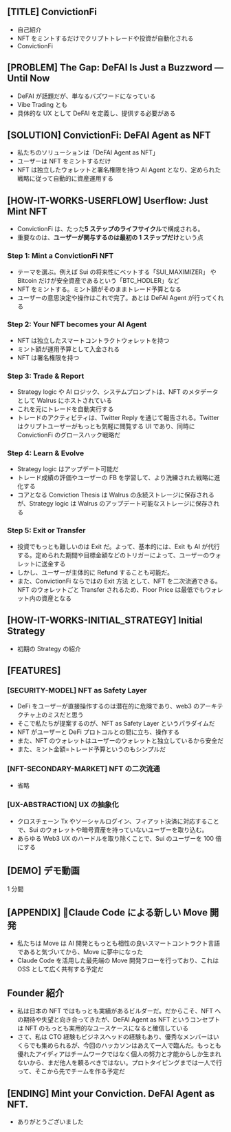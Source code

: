 ## [TITLE] ConvictionFi

- 自己紹介
- NFT をミントするだけでクリプトトレードや投資が自動化される
- ConvictionFi

## [PROBLEM] The Gap: DeFAI Is Just a Buzzword — Until Now

- DeFAI が話題だが、単なるバズワードになっている
- Vibe Trading とも
- 具体的な UX として DeFAI を定義し、提供する必要がある

## [SOLUTION] ConvictionFi: DeFAI Agent as NFT

- 私たちのソリューションは「DeFAI Agent as NFT」
- ユーザーは NFT をミントするだけ
- NFT は独立したウォレットと署名権限を持つ AI Agent となり、定められた戦略に従って自動的に資産運用する

## [HOW-IT-WORKS-USERFLOW] Userflow: Just Mint NFT

- ConvictionFi は、たった**5 ステップのライフサイクル**で構成される。
- 重要なのは、**ユーザーが関与するのは最初の 1 ステップだけ**という点

### Step 1: Mint a ConvictionFi NFT

- テーマを選ぶ。例えば Sui の将来性にベットする「SUI_MAXIMIZER」 や Bitcoin だけが安全資産であるという「BTC_HODLER」など
- NFT をミントする。ミント額がそのままトレード予算となる
- ユーザーの意思決定や操作はこれで完了。あとは DeFAI Agent が行ってくれる

### Step 2: Your NFT becomes your AI Agent

- NFT は独立したスマートコントラクトウォレットを持つ
- ミント額が運用予算として入金される
- NFT は署名権限を持つ

### Step 3: Trade & Report

- Strategy logic や AI ロジック、システムプロンプトは、NFT のメタデータとして Walrus にホストされている
- これを元にトレードを自動実行する
- トレードのアクティビティは、Twitter Reply を通じて報告される。Twitter はクリプトユーザーがもっとも気軽に閲覧する UI であり、同時に ConvictionFi のグロースハック戦略だ

### Step 4: Learn & Evolve

- Strategy logic はアップデート可能だ
- トレード成績の評価やユーザーの FB を学習して、より洗練された戦略に進化する
- コアとなる Conviction Thesis は Walrus の永続ストレージに保存されるが、Strategy logic は Walrus のアップデート可能なストレージに保存される

### Step 5: Exit or Transfer

- 投資でもっとも難しいのは Exit だ。よって、基本的には、Exit も AI が代行する。定められた期間や目標金額などのトリガーによって、ユーザーのウォレットに送金する
- しかし、ユーザーが主体的に Refund することも可能だ。
- また、ConvictionFi ならではの Exit 方法 として、NFT を二次流通できる。NFT のウォレットごと Transfer されるため、Floor Price は最低でもウォレット内の資産となる

## [HOW-IT-WORKS-INITIAL_STRATEGY] Initial Strategy

- 初期の Strategy の紹介

## [FEATURES]

### [SECURITY-MODEL] NFT as Safety Layer

- DeFi をユーザーが直接操作するのは潜在的に危険であり、web3 のアーキテクチャ上のミスだと思う
- そこで私たちが提案するのが、NFT as Safety Layer というパラダイムだ
- NFT がユーザーと DeFi プロトコルとの間に立ち、操作する
- また、NFT のウォレットはユーザーのウォレットと独立しているから安全だ
- また、ミント金額=トレード予算というのもシンプルだ

### [NFT-SECONDARY-MARKET] NFT の二次流通

- 省略

### [UX-ABSTRACTION] UX の抽象化

- クロスチェーン Tx やソーシャルログイン、フィアット決済に対応することで、Sui のウォレットや暗号資産を持っていないユーザーを取り込む。
- あらゆる Web3 UX のハードルを取り除くことで、Sui のユーザーを 100 倍にする

## [DEMO] デモ動画

1 分間

## [APPENDIX] 🤖Claude Code による新しい Move 開発

- 私たちは Move は AI 開発ともっとも相性の良いスマートコントラクト言語であると気づいてから、Move に夢中になった
- Claude Code を活用した最先端の Move 開発フローを行っており、これは OSS として広く共有する予定だ

## Founder 紹介

- 私は日本の NFT ではもっとも実績があるビルダーだ。だからこそ、NFT への期待や失望と向き合ってきたが、DeFAI Agent as NFT というコンセプトは NFT のもっとも実用的なユースケースになると確信している
- さて、私は CTO 経験もビジネスヘッドの経験もあり、優秀なメンバーはいくらでも集められるが、今回のハッカソンはあえて一人で臨んだ。もっとも優れたアイディアはチームワークではなく個人の努力と才能からしか生まれないから、まだ他人を頼るべきではない。プロトタイピングまでは一人で行って、そこから先でチームを作る予定だ

## [ENDING] Mint your Conviction. DeFAI Agent as NFT.

- ありがとうございました
